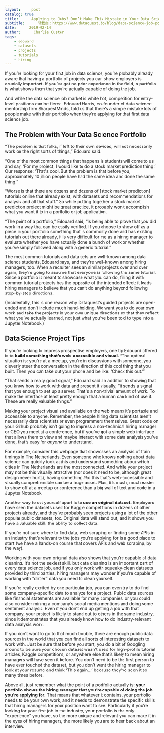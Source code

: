 ```yaml
---
layout:     post
catalog: true
title:      Applying to Jobs? Don’t Make This Mistake in Your Data Science Portfolio
subtitle:      转载自：https://www.dataquest.io/blog/data-science-job-portfolio-mistake/
date:      2019-02-14
author:      Charlie Custer
tags:
    - edouard
    - datasets
    - projects
    - tutorials
    - hiring
---
```


If you’re looking for your first job in data science, you’re probably already aware that having a portfolio of projects you can show employers is crucially important. If you’ve got no prior experience in the field, a portfolio is what shows them that you’re actually capable of doing the job.

And while the data science job market is white hot, competition for entry-level positions can be fierce. Edouard Harris, co-founder of data science mentorship firm SharpestMinds, told us that there’s a simple mistake lots of people make with their portfolio when they’re applying for that first data science job.

## The Problem with Your Data Science Portfolio

“The problem is that folks, if left to their own devices, will not necessarily work on the right sorts of things,” Edouard said.

“One of the most common things that happens is students will come to us and say, ‘For my project, I would like to do a stock market prediction thing.’ Our response: ‘That's cool. But the problem is that before you, approximately 10 jillion people have had the same idea and done the same thing.”

“Worse is that there are dozens and dozens of [stock market prediction] tutorials online that already exist, with datasets and recommendations for analysis and all that stuff.” So while putting together a stock market prediction project might be great practice, it probably won’t accomplish what you want it to in a portfolio or job application.

“The point of a portfolio,” Edouard said, “is being able to prove that *you* did work in a way that can be easily verified. If you choose to show off as a piece in your portfolio something that is commonly done and has existing tutorials out there already, it is very difficult for me as a hiring manager to evaluate whether you have actually done a bunch of work or whether you've simply followed along with a generic tutorial.”

The most common tutorials and data sets are well-known among data science students, Edouard says, and they’re well-known among hiring managers, too. When a recruiter sees an similar projects over and over again, they’re going to assume that everyone is following the same tutorial. Since a portfolio is meant to showcase what *you* can do, filling it with common tutorial projects has the opposite of the intended effect: it leads hiring managers to believe that you can’t do anything beyond following step-by-step directions.

(Incidentally, this is one reason why Dataquest’s guided projects are open-ended and don’t include much hand-holding. We want you to do your own work and take the projects in your own unique directions so that they reflect what you’ve actually learned, not just what you’ve been told to type into a Jupyter Notebook.)

## Data Science Project Tips

If you’re looking to impress prospective employers, one tip Edouard offered is to **build something that’s web-accessible and visual**. “The optimal situation is: you're at a meetup, you're in discussions with someone, you cleverly steer the conversation in the direction of this cool thing that you built. Then you can take out your phone and be like: ‘Check this out.’”

“That sends a really good signal,” Edouard said. In addition to showing that you know how to work with data and present it visually, “it sends a signal that you enough to set up a server. That's a non-trivial amount of work. To make the interface at least pretty enough that a human can kind of use it. These are really valuable things.”

Making your project visual and available on the web means it’s portable and accessible to anyone. Remember, the people hiring data scientists aren’t necessarily data scientists or even programmers themselves. Great code on your Github probably isn’t going to impress a non-technical hiring manager or CEO you meet at a conference, but if you’ve got a simple web interface that allows them to view and maybe interact with some data analysis you’ve done, that’s easy for *anyone* to understand.

For example, consider this webpage that showcases an analysis of train timings in The Netherlands. Even someone who knows nothing about data science can quickly look at this and understand something about which cities in The Netherlands are the most connected. And while your project may not be this visually attractive (nor does it need to be, although great design never hurts), having something *like* this that’s web-accessible and visually comprehensible can be a huge asset. Plus, it’s much, much easier to show off at a meetup or conference than a big wall of text and code in a Jupyter Notebook.

Another way to set yourself apart is to **use an original dataset.** Employers have seen the datasets used for Kaggle competitions in dozens of other projects already, and they’ve probably seen projects using a lot of the other popular public datasets, too. Original data will stand out, and it shows you have a valuable skill: the ability to collect data.

If you’re not sure where to find data, web scraping or finding some APIs in an industry that’s relevant to the jobs you’re applying for is a good place to start (we have a hands-on course that covers APIs and web scraping, by the way).

Working with your own original data also shows that you’re capable of data cleaning. It’s not the sexiest skill, but data cleaning is an important part of every data science job, and if you only work with squeaky-clean datasets provided by third parties, hiring managers may wonder if you’re capable of working with “dirtier” data you need to clean yourself.

If you’re really excited by one particular job, you can even try to do find some company-specific data to analyze for a project. Public data sources like financial statements are available for many companies, or you could also consider mining a company’s social media mentions and doing some sentiment analysis. Even if you don’t end up getting a job with that company, your project is likely to stand out to others in the same industry, since it demonstrates that you already know how to do industry-relevant data analysis work.

If you don’t want to go to that much trouble, there are enough public data sources in the world that you can find all sorts of interesting datasets to work with. Just be sure that before you start, you do a bit of Googling around to be sure your chosen dataset wasn’t used for high-profile tutorial articles, Kaggle competitions, or anywhere else that’s likely to mean hiring managers will have seen it before. You don’t need to be the first person to have ever touched the dataset, but you don’t want the hiring manager to look at your resume and think ‘This again…’ because they’ve seen it so many times before.

Above all, just remember what the point of a portfolio actually is: **your portfolio shows the hiring manager that you’re capable of doing the job you’re applying for**. That means that whatever it contains, your portfolio needs to be your own work, and it needs to demonstrate the specific skills that hiring managers for your position want to see. Particularly if you’re looking for your first job in the industry, your portfolio is the only “experience” you have, so the more unique and relevant you can make it in the eyes of hiring managers, the more likely you are to hear back about an interview.
